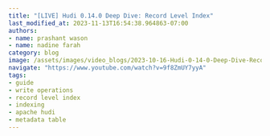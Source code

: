 ```yaml
---
title: "[LIVE] Hudi 0.14.0 Deep Dive: Record Level Index"
last_modified_at: 2023-11-13T16:54:38.964863-07:00
authors:
- name: prashant wason
- name: nadine farah
category: blog
image: /assets/images/video_blogs/2023-10-16-Hudi-0-14-0-Deep-Dive-Record-Level-Index.png
navigate: "https://www.youtube.com/watch?v=9f8ZmUY7yyA"
tags:
- guide
- write operations
- record level index
- indexing
- apache hudi
- metadata table
---
```



